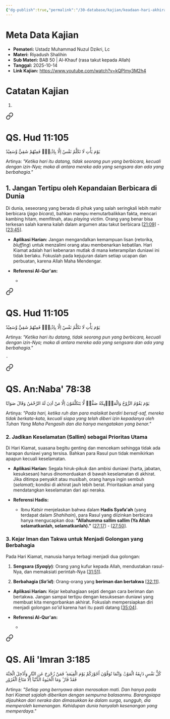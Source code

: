 ```yaml
---
{"dg-publish":true,"permalink":"/30-database/kajian/keadaan-hari-akhirat/","tags":["kajian"]}
---
```





# Meta Data Kajian 
<div><ul class="dataview list-view-ul"><li><span><strong>Pemateri:</strong> Ustadz Muhammad Nuzul Dzikri, Lc</span></li><li><span><strong>Materi:</strong> Riyadush Shalihin</span></li><li><span><strong>Sub Materi:</strong> BAB 50 | Al-Khauf (rasa takut kepada Allah)</span></li><li><span><strong>Tanggal:</strong> 2025-10-14</span></li><li><span><strong>Link Kajian:</strong> <a rel="noopener nofollow" class="external-link" href="https://www.youtube.com/watch?v=kQPlmy3M2h4" target="_blank">https://www.youtube.com/watch?v=kQPlmy3M2h4</a></span></li></ul></div>

# Catatan Kajian
1. 
<div class="transclusion internal-embed is-loaded"><a class="markdown-embed-link" href="/30-database/al-quran/all-surah/#qs-hud-11-105" aria-label="Open link"><svg xmlns="http://www.w3.org/2000/svg" width="24" height="24" viewBox="0 0 24 24" fill="none" stroke="currentColor" stroke-width="2" stroke-linecap="round" stroke-linejoin="round" class="svg-icon lucide-link"><path d="M10 13a5 5 0 0 0 7.54.54l3-3a5 5 0 0 0-7.07-7.07l-1.72 1.71"></path><path d="M14 11a5 5 0 0 0-7.54-.54l-3 3a5 5 0 0 0 7.07 7.07l1.71-1.71"></path></svg></a><div class="markdown-embed">



# QS. Hud 11:105
يَوْمَ يَأْتِ لَا تَكَلَّمُ نَفْسٌ اِلَّا بِاِذْنِهٖۚ فَمِنْهُمْ شَقِيٌّ وَّسَعِيْدٌ

Artinya: *"Ketika hari itu datang, tidak seorang pun yang berbicara, kecuali dengan izin-Nya; maka di antara mereka ada yang sengsara dan ada yang berbahagia."*



</div></div>

## 1. Jangan Tertipu oleh Kepandaian Berbicara di Dunia

Di dunia, seseorang yang berada di pihak yang salah seringkali lebih mahir berbicara (_jago bicara_), bahkan mampu memutarbalikkan fakta, mencari kambing hitam, memfitnah, atau _playing victim_. Orang yang benar bisa terkesan salah karena kalah dalam argumen atau takut berbicara [[21:09](http://www.youtube.com/watch?v=kQPlmy3M2h4&t=1269)] - [[23:45](http://www.youtube.com/watch?v=kQPlmy3M2h4&t=1425)].

- **Aplikasi Harian:** Jangan mengandalkan kemampuan lisan (retorika, _bluffing_) untuk menzalimi orang atau membenarkan kebatilan. Hari Kiamat adalah hari kebenaran mutlak di mana keterampilan duniawi ini tidak berlaku. Fokuslah pada kejujuran dalam setiap ucapan dan perbuatan, karena Allah Maha Mendengar.
    
- **Referensi Al-Qur'an:**
    
    - 
<div class="transclusion internal-embed is-loaded"><a class="markdown-embed-link" href="/30-database/al-quran/all-surah/#qs-hud-11-105" aria-label="Open link"><svg xmlns="http://www.w3.org/2000/svg" width="24" height="24" viewBox="0 0 24 24" fill="none" stroke="currentColor" stroke-width="2" stroke-linecap="round" stroke-linejoin="round" class="svg-icon lucide-link"><path d="M10 13a5 5 0 0 0 7.54.54l3-3a5 5 0 0 0-7.07-7.07l-1.72 1.71"></path><path d="M14 11a5 5 0 0 0-7.54-.54l-3 3a5 5 0 0 0 7.07 7.07l1.71-1.71"></path></svg></a><div class="markdown-embed">



# QS. Hud 11:105
يَوْمَ يَأْتِ لَا تَكَلَّمُ نَفْسٌ اِلَّا بِاِذْنِهٖۚ فَمِنْهُمْ شَقِيٌّ وَّسَعِيْدٌ

Artinya: *"Ketika hari itu datang, tidak seorang pun yang berbicara, kecuali dengan izin-Nya; maka di antara mereka ada yang sengsara dan ada yang berbahagia."*



</div></div>

    - 
<div class="transclusion internal-embed is-loaded"><a class="markdown-embed-link" href="/30-database/al-quran/all-surah/#qs-an-naba-78-38" aria-label="Open link"><svg xmlns="http://www.w3.org/2000/svg" width="24" height="24" viewBox="0 0 24 24" fill="none" stroke="currentColor" stroke-width="2" stroke-linecap="round" stroke-linejoin="round" class="svg-icon lucide-link"><path d="M10 13a5 5 0 0 0 7.54.54l3-3a5 5 0 0 0-7.07-7.07l-1.72 1.71"></path><path d="M14 11a5 5 0 0 0-7.54-.54l-3 3a5 5 0 0 0 7.07 7.07l1.71-1.71"></path></svg></a><div class="markdown-embed">



# QS. An:Naba' 78:38
يَوْمَ يَقُوْمُ الرُّوْحُ وَالْمَلٰۤىِٕكَةُ صَفًّاۙ  لَّا يَتَكَلَّمُوْنَ اِلَّا مَنْ اَذِنَ لَهُ الرَّحْمٰنُ وَقَالَ صَوَابًا

Artinya: *"Pada hari, ketika ruh dan para malaikat berdiri bersaf-saf, mereka tidak berkata-kata, kecuali siapa yang telah diberi izin kepadanya oleh Tuhan Yang Maha Pengasih dan dia hanya mengatakan yang benar."*



</div></div>



### 2. Jadikan Keselamatan (Sallim) sebagai Prioritas Utama

Di Hari Kiamat, suasana begitu genting dan mencekam sehingga tidak ada harapan duniawi yang tersisa. Bahkan para Rasul pun tidak memikirkan apapun kecuali keselamatan.

- **Aplikasi Harian:** Segala hiruk-pikuk dan ambisi duniawi (harta, jabatan, kesuksesan) harus dinomorduakan di bawah keselamatan di akhirat. Jika ditimpa penyakit atau musibah, orang hanya ingin sembuh (_selamat_); kondisi di akhirat jauh lebih berat. Prioritaskan amal yang mendatangkan keselamatan dari api neraka.
    
- **Referensi Hadis:**
    
    - Ibnu Katsir menjelaskan bahwa dalam **Hadis Syafa'ah** (yang terdapat dalam _Shahihain_), para Rasul yang diizinkan berbicara hanya mengucapkan doa: **"Allahumma sallim sallim (Ya Allah selamatkanlah, selamatkanlah)."** [[27:17](http://www.youtube.com/watch?v=kQPlmy3M2h4&t=1637)] - [[27:50](http://www.youtube.com/watch?v=kQPlmy3M2h4&t=1670)].
### 3. Kejar Iman dan Takwa untuk Menjadi Golongan yang Berbahagia

Pada Hari Kiamat, manusia hanya terbagi menjadi dua golongan:

1. **Sengsara (_Syaqiy_)**: Orang yang kufur kepada Allah, mendustakan rasul-Nya, dan memaksiati perintah-Nya [[31:51](http://www.youtube.com/watch?v=kQPlmy3M2h4&t=1911)].
    
2. **Berbahagia (_Sa'id_)**: Orang-orang yang **beriman dan bertakwa** [[32:11](http://www.youtube.com/watch?v=kQPlmy3M2h4&t=1931)].
    

- **Aplikasi Harian:** Kejar kebahagiaan sejati dengan cara beriman dan bertakwa. Jangan sampai tertipu dengan kesuksesan duniawi yang membuat kita mengorbankan akhirat. Fokuslah mempersiapkan diri menjadi golongan _sa'id_ karena hari itu pasti datang [[35:04](http://www.youtube.com/watch?v=kQPlmy3M2h4&t=2104)].
    
- **Referensi Al-Qur'an:**
    
    - 
<div class="transclusion internal-embed is-loaded"><a class="markdown-embed-link" href="/30-database/al-quran/all-surah/#qs-ali-imran-3-185" aria-label="Open link"><svg xmlns="http://www.w3.org/2000/svg" width="24" height="24" viewBox="0 0 24 24" fill="none" stroke="currentColor" stroke-width="2" stroke-linecap="round" stroke-linejoin="round" class="svg-icon lucide-link"><path d="M10 13a5 5 0 0 0 7.54.54l3-3a5 5 0 0 0-7.07-7.07l-1.72 1.71"></path><path d="M14 11a5 5 0 0 0-7.54-.54l-3 3a5 5 0 0 0 7.07 7.07l1.71-1.71"></path></svg></a><div class="markdown-embed">



# QS. Ali 'Imran 3:185
كُلُّ نَفْسٍ ذَاۤىِٕقَةُ الْمَوْتِۗ وَاِنَّمَا تُوَفَّوْنَ اُجُوْرَكُمْ يَوْمَ الْقِيٰمَةِ ۗ فَمَنْ زُحْزِحَ عَنِ النَّارِ وَاُدْخِلَ الْجَنَّةَ فَقَدْ فَازَ ۗ وَمَا الْحَيٰوةُ الدُّنْيَآ اِلَّا مَتَاعُ الْغُرُوْرِ 

Artinya: *"Setiap yang bernyawa akan merasakan mati. Dan hanya pada hari Kiamat sajalah diberikan dengan sempurna balasanmu. Barangsiapa dijauhkan dari neraka dan dimasukkan ke dalam surga, sungguh, dia memperoleh kemenangan. Kehidupan dunia hanyalah kesenangan yang memperdaya."*



</div></div>



